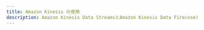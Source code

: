 ```yaml
---
title: Amazon Kinesis の使用
description: Amazon Kinesis Data StreamsとAmazon Kinesis Data Firecoseとの連携方法を学び、Amplifyを使用してリアルタイム処理のための分析データをストリーミングします。
---
```


<inline-fragment src="~/sdk/fragments/library-callout.md"></inline-fragment>

<inline-fragment platform="ios" src="~/sdk/analytics/fragments/ios/kinesis.md"></inline-fragment> <inline-fragment platform="android" src="~/sdk/analytics/fragments/android/kinesis.md"></inline-fragment>